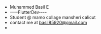 - Muhammed Basil E
- ----FlutterDev----
- Student @ mamo collage  mansheri calicut
- contact me at basil85920@gmail.com
- 


<!---
bazl-E/bazl-E is a ✨ special ✨ repository because its `README.md` (this file) appears on your GitHub profile.
You can click the Preview link to take a look at your changes.
--->
